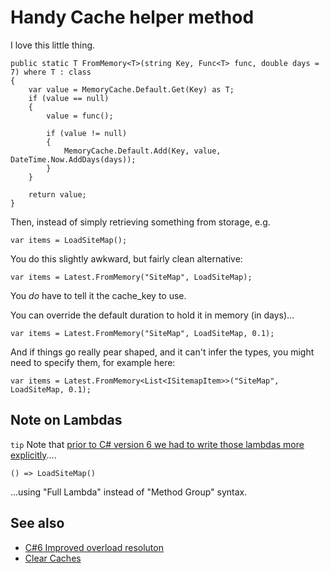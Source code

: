 ﻿# Handy Cache helper method

I love this little thing.

	public static T FromMemory<T>(string Key, Func<T> func, double days = 7) where T : class
	{
		var value = MemoryCache.Default.Get(Key) as T;
		if (value == null)
		{
			value = func();

			if (value != null)
			{
				MemoryCache.Default.Add(Key, value, DateTime.Now.AddDays(days));
			}
		}

		return value;
	}

Then, instead of simply retrieving something from storage, e.g.

	var items = LoadSiteMap();

You do this slightly awkward, but fairly clean alternative:

	var items = Latest.FromMemory("SiteMap", LoadSiteMap);

You *do* have to tell it the cache_key to use.

You can override the default duration to hold it in memory (in days)...

	var items = Latest.FromMemory("SiteMap", LoadSiteMap, 0.1);

And if things go really pear shaped, and it can't infer the types, you might need to specify them, for example here:

	var items = Latest.FromMemory<List<ISitemapItem>>("SiteMap", LoadSiteMap, 0.1);

## Note on Lambdas

`tip` Note that [prior to C# version 6 we had to write those lambdas more explicitly](../csharp/version6.md#improved-overload-resolution)....

	() => LoadSiteMap()

...using "Full Lambda" instead of "Method Group" syntax.

## See also

 - [C#6 Improved overload resoluton](../csharp/version6.md#improved-overload-resolution)
 - [Clear Caches](clear_caches.md)